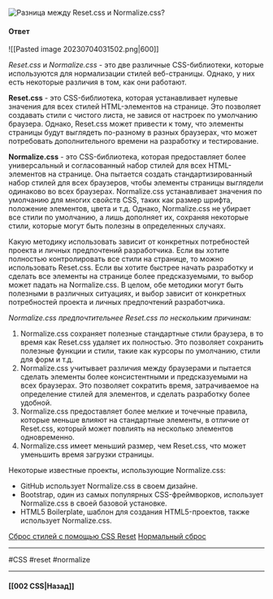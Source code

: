 ![Разница между Reset.css и Normalize.css?](https://youtu.be/G7hLwudGWL4?t=445)

#### Ответ

![[Pasted image 20230704031502.png|600]]

*Reset.css* и *Normalize.css* - это две различные CSS-библиотеки, которые используются для нормализации стилей веб-страницы. Однако, у них есть некоторые различия в том, как они работают.

**Reset.css** - это CSS-библиотека, которая устанавливает нулевые значения для всех стилей HTML-элементов на странице. Это позволяет создавать стили с чистого листа, не завися от настроек по умолчанию браузера. Однако, Reset.css может привести к тому, что элементы страницы будут выглядеть по-разному в разных браузерах, что может потребовать дополнительного времени на разработку и тестирование.

**Normalize.css** - это CSS-библиотека, которая предоставляет более универсальный и согласованный набор стилей для всех HTML-элементов на странице. Она пытается создать стандартизированный набор стилей для всех браузеров, чтобы элементы страницы выглядели одинаково во всех браузерах. Normalize.css устанавливает значения по умолчанию для многих свойств CSS, таких как размер шрифта, положение элементов, цвета и т.д. Однако, Normalize.css не убирает все стили по умолчанию, а лишь дополняет их, сохраняя некоторые стили, которые могут быть полезны в определенных случаях.

Какую методику использовать зависит от конкретных потребностей проекта и личных предпочтений разработчика. Если вы хотите полностью контролировать все стили на странице, то можно использовать Reset.css. Если вы хотите быстрее начать разработку и сделать все элементы на странице более предсказуемыми, то выбор может падать на Normalize.css. В целом, обе методики могут быть полезными в различных ситуациях, и выбор зависит от конкретных потребностей проекта и личных предпочтений разработчика.

*Normalize.css предпочтительнее Reset.css по нескольким причинам:*

1. Normalize.css сохраняет полезные стандартные стили браузера, в то время как Reset.css удаляет их полностью. Это позволяет сохранить полезные функции и стили, такие как курсоры по умолчанию, стили для форм и т.д.
2. Normalize.css учитывает различия между браузерами и пытается сделать элементы более консистентными и предсказуемыми на всех браузерах. Это позволяет сократить время, затрачиваемое на определение стилей для элементов, и сделать разработку более удобной.
3. Normalize.css предоставляет более мелкие и точечные правила, которые меньше влияют на стандартные элементы, в отличие от Reset.css, который может повлиять на несколько элементов одновременно.
4. Normalize.css имеет меньший размер, чем Reset.css, что может уменьшить время загрузки страницы.

Некоторые известные проекты, использующие Normalize.css:
- GitHub использует Normalize.css в своем дизайне.
- Bootstrap, один из самых популярных CSS-фреймворков, использует Normalize.css в своей базовой установке.
- HTML5 Boilerplate, шаблон для создания HTML5-проектов, также использует Normalize.css.

[Сброс стилей с помощью CSS Reset](https://habr.com/ru/articles/45296/)
[Нормальный сброс](https://habr.com/ru/companies/htmlacademy/articles/342052/)

___
#CSS #reset #normalize 

___

#### [[002 CSS|Назад]]